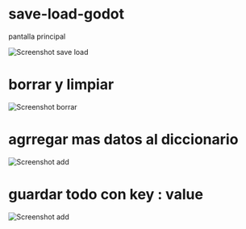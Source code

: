 # save-load-godot

pantalla principal


![Screenshot save load](https://github.com/emagood/save-load-godot/blob/main/captura/Capturajuhjuj.PNG)

# borrar y limpiar 

![Screenshot borrar](https://github.com/emagood/save-load-godot/blob/main/captura/borrado.PNG)


# agrregar mas datos al diccionario

![Screenshot add ](https://github.com/emagood/save-load-godot/blob/main/captura/nueva%20key.PNG)

# guardar todo con key : value 

![Screenshot add ](https://github.com/emagood/save-load-godot/blob/main/captura/nueva%20key.PNG)
